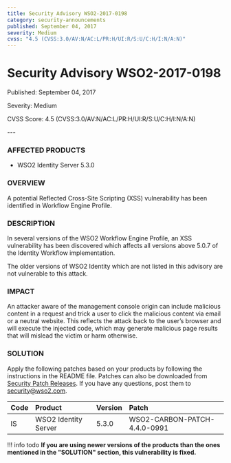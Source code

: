 ```yaml
---
title: Security Advisory WSO2-2017-0198
category: security-announcements
published: September 04, 2017
severity: Medium
cvss: "4.5 (CVSS:3.0/AV:N/AC:L/PR:H/UI:R/S:U/C:H/I:N/A:N)"
---
```


# Security Advisory WSO2-2017-0198

<p class="doc-info">Published: September 04, 2017</p>
<p class="doc-info">Severity: Medium</p>
<p class="doc-info">CVSS Score: 4.5 (CVSS:3.0/AV:N/AC:L/PR:H/UI:R/S:U/C:H/I:N/A:N)</p>
---

### AFFECTED PRODUCTS
* WSO2 Identity Server 5.3.0


### OVERVIEW
A potential Reflected Cross-Site Scripting (XSS) vulnerability has been identified in Workflow Engine Profile.


### DESCRIPTION
In several versions of the WSO2 Workflow Engine Profile, an XSS vulnerability has been discovered which affects all versions above 5.0.7 of the Identity Workflow implementation.

The older versions of WSO2 Identity which are not listed in this advisory are not vulnerable to this attack.


### IMPACT
An attacker aware of the management console origin can include malicious content in a request and trick a user to click the malicious content via email or a neutral website. This reflects the attack back to the user’s browser and will execute the injected code, which may generate malicious page results that will mislead the victim or harm otherwise.


### SOLUTION
Apply the following patches based on your products by following the instructions in the README file. Patches can also be downloaded from [Security Patch Releases](https://wso2.com/security-patch-releases/). If you have any questions, post them to <security@wso2.com>.


| **Code** | **Product**          | **Version** | **Patch**                    |
| :--- | :------ | :------ | :---- |
| IS | WSO2 Identity Server | 5.3.0 | WSO2-CARBON-PATCH-4.4.0-0991 |


!!! info todo
    **If you are using newer versions of the products than the ones mentioned in the "SOLUTION" section, this vulnerability is fixed.**
